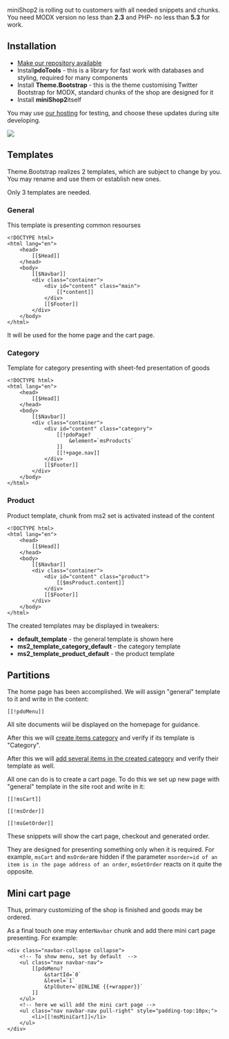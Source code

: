 miniShop2 is rolling out to customers with all needed snippets and chunks.
You need MODX version no less than **2.3** and PHP- no less than **5.3** for work.

## Installation
- [Make our repository available ][1]
- Install**pdoTools** - this is a library for fast work with databases and styling, required for many components
- Install **Theme.Bootstrap** - this is the theme customising Twitter Bootstrap for MODX, standard chunks of the shop are designed for it
- Install **miniShop2**itself

You may use [our hosting][1] for testing, and choose these updates during site developing.

[![](https://file.modx.pro/files/d/a/0/da07c498260916d63690e7796152ea34s.jpg)](https://file.modx.pro/files/d/a/0/da07c498260916d63690e7796152ea34.png)

## Templates
Theme.Bootstrap realizes 2 templates, which are subject to change by you.
You may rename and use them or establish new ones.

Only 3 templates are needed.

### General
This template is presenting common resourses
```
<!DOCTYPE html>
<html lang="en">
    <head>
        [[$Head]]
    </head>
    <body>
        [[$Navbar]]
        <div class="container">
            <div id="content" class="main">
                [[*content]]
            </div>
            [[$Footer]]
        </div>
    </body>
</html>
```
It will be used for the home page and the cart page.

### Category
Template for category presenting with sheet-fed presentation of goods
```
<!DOCTYPE html>
<html lang="en">
    <head>
        [[$Head]]
    </head>
    <body>
        [[$Navbar]]
        <div class="container">
            <div id="content" class="category">
                [[!pdoPage?
                    &element=`msProducts`
                ]]
                [[!+page.nav]]
            </div>
            [[$Footer]]
        </div>
    </body>
</html>
```

### Product
Product template, chunk from ms2 set is activated instead of the content
```
<!DOCTYPE html>
<html lang="en">
    <head>
        [[$Head]]
    </head>
    <body>
        [[$Navbar]]
        <div class="container">
            <div id="content" class="product">
                [[$msProduct.content]]
            </div>
            [[$Footer]]
        </div>
    </body>
</html>
```

The created templates may be displayed in tweakers:
- **default_template** - the general template is shown here
- **ms2_template_category_default** - the category template
- **ms2_template_product_default** - the product template

## Partitions

The home page has been accomplished. We will assign "general" template to it and write in the content:
```
[[!pdoMenu]]
```
All site documents wiil be displayed on the homepage for guidance.

After this we will [create items category][3] and verify if its template is "Category".

After this we will [add several items in the created category][4] and verify their template as well.

All one can do is to create a cart page.
To do this we set up new page with "general" template in the site root and write in it:
```
[[!msCart]]

[[!msOrder]]

[[!msGetOrder]]
```
These snippets will show the cart page, checkout and generated order.

They are designed for presenting something only when it is required.
For example, `msCart` and `msOrder`are hidden if the parameter `msorder=id of an item is in the page address of an order`,
`msGetOrder` reacts on it quite the opposite.

## Mini cart page

Thus, primary customizing of the shop is finished and goods may be ordered.

As a final touch one may enter`Navbar` chunk and add there mini cart page presenting. For example:
```
<div class="navbar-collapse collapse">
    <!-- To show menu, set by default  -->
    <ul class="nav navbar-nav">
        [[pdoMenu?
            &startId=`0`
            &level=`1`
            &tplOuter=`@INLINE {{+wrapper}}`
        ]]
    </ul>
    <!-- here we will add the mini cart page -->
    <ul class="nav navbar-nav pull-right" style="padding-top:10px;">
        <li>[[!msMiniCart]]</li>
    </ul>
</div>
```


[1]: https://modhost.pro
[2]: https://modstore.pro/info/connection
[3]: /ru/01_Components/02_miniShop2/01_Interface/01_Category.md
[4]: /ru/01_Components/02_miniShop2/01_Interface/02_Item.md
